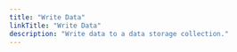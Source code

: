```yaml
---
title: "Write Data"
linkTitle: "Write Data"
description: "Write data to a data storage collection."
---
```


